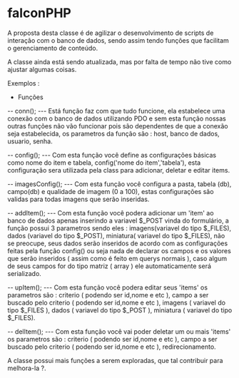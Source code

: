 # falconPHP

A proposta desta classe é de agilizar o desenvolvimento de scripts de interação com o banco de dados, sendo assim tendo funções que facilitam o gerenciamento de conteúdo.

A classe ainda está sendo atualizada, mas por falta de tempo não tive como ajustar algumas coisas.

Exemplos :
- Funções


-- conn();
--- Está função faz com que tudo funcione, ela estabelece uma conexão com o banco de dados utilizando PDO e sem esta função nossas outras funções não vão funcionar pois são dependentes de que a conexão seja estabelecida, os parametros da função são : host, banco de dados, usuario, senha.


-- config();
--- Com esta função você define as configurações básicas como nome do item e tabela, config('nome do item','tabela'), esta configuração sera utilizada pela class para adicionar, deletar e editar items.


-- imagesConfig();
--- Com esta função você configura a pasta, tabela (db), campo(db) e qualidade de imagem  (0 a 100), estas configurações são validas para todas imagens que serão inseridas.


-- addItem();
--- Com esta função você podera adicionar um 'item' ao banco de dados apenas inserindo a variavel $_POST vinda do formulário, a função possui 3 parametros sendo eles : imagens(variavel do tipo $_FILES), dados (variavel do tipo $_POST), miniatura( variavel do tipo $_FILES), não se preocupe, seus dados serão inseridos de acordo com as configurações feitas pela função config() ou seja nada de declarar os campos e os valores que serão inseridos ( assim como é feito em querys normais ), caso algum de seus campos for do tipo matriz ( array ) ele automaticamente será serializado.


-- upItem();
--- Com esta função você podera editar seus 'items' os parametros são : criterio ( podendo ser id,nome e etc ), campo a ser buscado pelo criterio ( podendo ser id,nome e etc ), imagens ( variavel do tipo $_FILES ), dados ( variavel do tipo $_POST ), miniatura ( variavel do tipo $_FILES).

-- delItem();
--- Com esta função você vai poder deletar um ou mais 'items' os parametros são : criterio ( podendo ser id,nome e etc ), campo a ser buscado pelo criterio ( podendo ser id,nome e etc ), redirecionamento.

A classe possui mais funções a serem exploradas, que tal contribuir para melhora-la ?.
